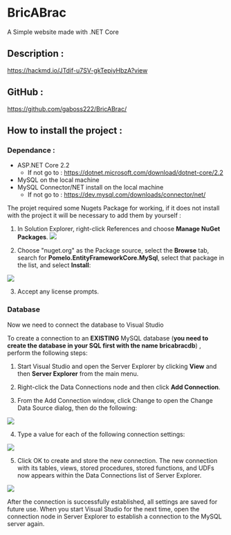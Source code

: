 # BricABrac
A Simple website made with .NET Core

## Description :
https://hackmd.io/JTdif-u7SV-gkTepiyHbzA?view

## GitHub :
https://github.com/gaboss222/BricABrac/

## How to install the project :

### Dependance : 
* ASP.NET Core 2.2
	* If not go to : https://dotnet.microsoft.com/download/dotnet-core/2.2
* MySQL on the local machine
* MySQL Connector/NET install on the local machine
	* If not go to : https://dev.mysql.com/downloads/connector/net/

The projet required some Nugets Package for working, if it does not install with the project it will be necessary to add them by yourself :

1. In Solution Explorer, right-click References and choose **Manage NuGet Packages**.
![](https://i.imgur.com/NIZLvAH.png)

2. Choose "nuget.org" as the Package source, select the **Browse** tab, search for **Pomelo.EntityFrameworkCore.MySql**, select that package in the list, and select **Install**:

![](https://i.imgur.com/qbRsF8n.png)

3. Accept any license prompts.


### Database
Now we need to connect the database to Visual Studio

To create a connection to an **EXISTING** MySQL database (**you need to create the database in your SQL first with the name bricabracdb**) , perform the following steps:

1. Start Visual Studio and open the Server Explorer by clicking **View** and then **Server Explorer** from the main menu.

2. Right-click the Data Connections node and then click **Add Connection**.

3. From the Add Connection window, click Change to open the Change Data Source dialog, then do the following: 

![](https://i.imgur.com/A6JtHU8.png)


4. Type a value for each of the following connection settings: 

![](https://i.imgur.com/AcKtiMF.png)


5. Click OK to create and store the new connection. The new connection with its tables, views, stored procedures, stored functions, and UDFs now appears within the Data Connections list of Server Explorer. 

![](https://i.imgur.com/IA2x0u1.png)

After the connection is successfully established, all settings are saved for future use. When you start Visual Studio for the next time, open the connection node in Server Explorer to establish a connection to the MySQL server again.
